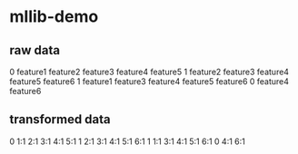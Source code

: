 # mllib-demo
## raw data
0   feature1 feature2 feature3 feature4 feature5
1   feature2 feature3 feature4 feature5 feature6
1   feature1 feature3 feature4 feature5 feature6
0   feature4 feature6
## transformed data
0 1:1 2:1 3:1 4:1 5:1
1 2:1 3:1 4:1 5:1 6:1
1 1:1 3:1 4:1 5:1 6:1
0 4:1 6:1
